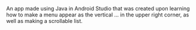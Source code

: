 An app made using Java in Android Studio that was created upon learning how to make a menu appear as the vertical  ... in the upper right corner, as well as making a scrollable list.
